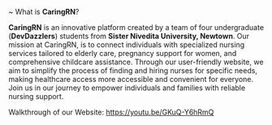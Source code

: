 ~ What is **CaringRN**?

**CaringRN** is an innovative platform created by a team of four undergraduate (**DevDazzlers**) students from **Sister Nivedita University, Newtown**. Our mission at CaringRN, is to connect individuals with specialized nursing services tailored to elderly care, pregnancy support for women, and comprehensive childcare assistance.
Through our user-friendly website, we aim to simplify the process of finding and hiring nurses for specific needs, making healthcare access more accessible and convenient for everyone. Join us in our journey to empower individuals and families with reliable nursing support.

Walkthrough of our Website: https://youtu.be/GKuQ-Y6hRmQ

